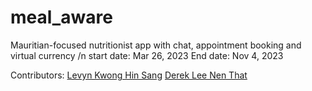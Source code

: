 # meal_aware

Mauritian-focused nutritionist app with chat, appointment booking and virtual currency /n
start date: Mar 26, 2023
End date:  Nov 4, 2023

Contributors:
[Levyn Kwong Hin Sang](https://github.com/levynkwong2001)
[Derek Lee Nen That](https://github.com/Dereklee0312)
